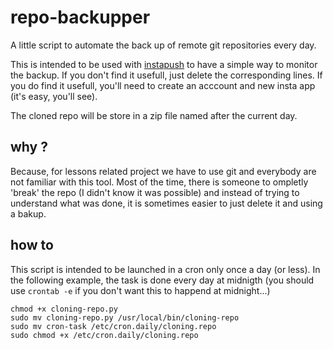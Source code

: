 # repo-backupper
A little script to automate the back up of remote git repositories every day.

This is intended to be used with [instapush](https://instapush.im/) to have a simple way to monitor the backup. If you don't find it usefull, just delete the corresponding lines. If you do find it usefull, you'll need to create an acccount and new insta app (it's easy, you'll see). 

The cloned repo will be store in a zip file named after the current day.

## why ?

Because, for lessons related project we have to use git and everybody are not familiar with this tool. Most of the time, there is someone to ompletly 'break' the repo (I didn't know it was possible) and instead of trying to understand what was done, it is sometimes easier to just delete it and using a bakup.

## how to

This script is intended to be launched in a cron only once a day (or less). In the following example, the task is done every day at midnigth (you should use `crontab -e` if you don't want this to happend at midnight...)

```
chmod +x cloning-repo.py
sudo mv cloning-repo.py /usr/local/bin/cloning-repo
sudo mv cron-task /etc/cron.daily/cloning.repo
sudo chmod +x /etc/cron.daily/cloning.repo
```

